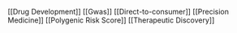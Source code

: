 [[Drug Development]]
[[Gwas]]
[[Direct-to-consumer]]
[[Precision Medicine]]
[[Polygenic Risk Score]]
[[Therapeutic Discovery]]
